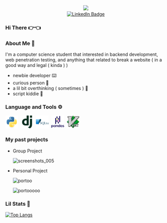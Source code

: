 
<div id="header" align="center">
  <img src="https://media.giphy.com/media/v1.Y2lkPTc5MGI3NjExN3FoeHBvMXR2OXk2aWRnbWxwZGE0NTFjczAwd2trOGsxbGg4M290aCZlcD12MV9pbnRlcm5hbF9naWZfYnlfaWQmY3Q9Zw/gF9K64Q5SS9Ak/giphy.gif" width="100"/>
  <div id="badges">
  <a href="https://www.linkedin.com/in/raihan-faza-393618207/">
    <img src="https://img.shields.io/badge/LinkedIn-blue?style=for-the-badge&logo=linkedin&logoColor=white" alt="LinkedIn Badge"/>
  </a>
</div>
</div>

### Hi There 👉👈

### About Me 🍉
I'm a computer science student that interested in backend development, web penetration testing, and anything that related to break a website ( in a good way and legal ( kinda ) )
- newbie developer ⌨️
- curious person 🧩
- a lil bit overthinking ( sometimes ) 💊
- script kiddie 📄

### Language and Tools ⚙ 
<div>
    <img src="https://github.com/devicons/devicon/blob/master/icons/python/python-original.svg" title="Python" alt="Python" width="40" height="40"/>&nbsp;
    <img src="https://github.com/devicons/devicon/blob/master/icons/django/django-plain.svg" title="Django" alt="Django" width="40" height="40"/>&nbsp;
    <img src="https://github.com/devicons/devicon/blob/master/icons/sqlite/sqlite-original-wordmark.svg" title="Django" alt="Django" width="40" height="40"/>&nbsp;
    <img src="https://github.com/devicons/devicon/blob/master/icons/pandas/pandas-original-wordmark.svg" title="Django" alt="Django" width="40" height="40"/>&nbsp;
    <img src="https://github.com/devicons/devicon/blob/master/icons/vim/vim-original.svg" title="Django" alt="Django" width="40" height="40"/>&nbsp;
</div>

### My past projects 
- Group Project
  
  ![screenshots_005](https://github.com/raihan-faza/raihan-faza/assets/92535314/2de6c32c-a115-445a-af90-73e22b699be8)

- Personal Project

  ![portoo](https://github.com/raihan-faza/raihan-faza/assets/92535314/0865c951-e6b5-47fc-8233-6c32f23a7801) 

  ![portooooo](https://github.com/raihan-faza/raihan-faza/assets/92535314/f2dc060a-8caf-4b04-89d4-a80bb3e74f3e)

  
  
  
### Lil Stats 🤏

[![Top Langs](https://github-readme-stats.vercel.app/api/top-langs/?username=raihan-faza&layout=compact&theme=vision-friendly-dark)](https://github.com/anuraghazra/github-readme-stats)
